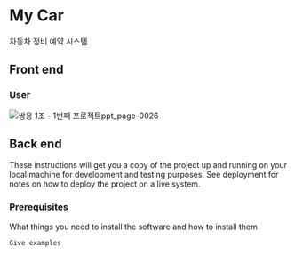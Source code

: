 # My Car

자동차 정비 예약 시스템

## Front end

### User

![쌍용 1조 - 1번째 프로젝트ppt_page-0026](https://github.com/Gh-js/2nd_prj/assets/142857148/9784da51-14c6-4722-8b18-736868024c5c)

## Back end

These instructions will get you a copy of the project up and running on your local machine for development and testing purposes. See deployment for notes on how to deploy the project on a live system.

### Prerequisites

What things you need to install the software and how to install them

```
Give examples
```
